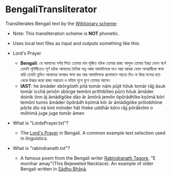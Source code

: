 # BengaliTransliterator
Transliterates Bengali text by the [Wiktionary scheme](https://en.wiktionary.org/wiki/Wiktionary:Bengali_transliteration):
- Note: This transliteration scheme is **NOT** phonetic.
- Uses local text files as input and outputs something like this:
- Lord's Prayer
  - **Bengali**: হে আমাদের স্বর্গস্থ পিতা 
তোমার নাম পূজিত হউক 
তোমার রাজ্য আসুক 
তোমার ইচ্ছা যেমন স্বর্গে 
তেমনি পৃথিবীতেও পূর্ণ হউক 
আমাদের দৈনিক অন্ন আজ আমাদিগকে দাও 
আর আমরা যেমন অপরাধীকে ক্ষমা করি তেমনি তুমিও আমাদের অপরাধ ক্ষমা কর 
আর আমাদিগকে প্রলোভনে পড়তে দিও না 
কিন্ত মন্দের হাত থেকে উদ্ধার করো 
রাজ্য পরাক্রম ও মহিমা যুগে যুগে তোমার 
আমেন  
  - **IAST**: he āmāder sbôrgôsth pitā 
tomār nām pūjit hôuk 
tomār rājj āsuk 
tomār icchā jemôn sbôrge 
temôni prithibīteo pūrṇ hôuk 
āmāder doinik ônn āj āmādigôke dāo 
ār āmôrā jemôn ôpôrādhīke kṣômā kôri temôni tumio āmāder ôpôrādh kṣômā kôr 
ār āmādigôke prôlobhône pôṛte dio nā 
kint mônder hāt theke uddhār kôro 
rājj pôrākrôm o môhimā juge juge tomār 
āmen 

- What is "LordsPrayer.txt"?
  - The [Lord's Prayer](https://en.wikipedia.org/wiki/Lord%27s_Prayer) in Bengali. A common example text selection used in linguistics.
- What is "rabindranath.txt"?
  - A famous poem from the Bengali writer [Rabindranath Tagore](https://en.wikipedia.org/wiki/Rabindranath_Tagore), "E monihar amay"(This Bejeweled Necklace). An example of older Bengali written in [Sādhu Bhāṣā](https://en.wikipedia.org/wiki/S%C4%81dhu_Bh%C4%81%E1%B9%A3%C4%81). 
